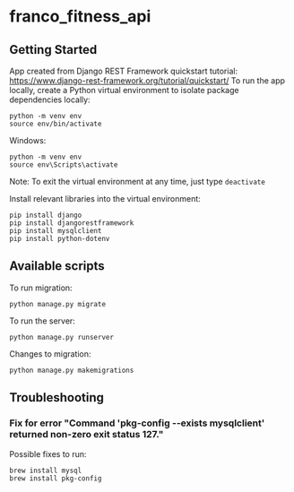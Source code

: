 # franco_fitness_api

## Getting Started

App created from Django REST Framework quickstart tutorial: https://www.django-rest-framework.org/tutorial/quickstart/
To run the app locally, create a Python virtual environment to isolate package dependencies locally:

```
python -m venv env
source env/bin/activate
```

Windows:
```
python -m venv env
source env\Scripts\activate
```

Note: To exit the virtual environment at any time, just type `deactivate`


Install relevant libraries into the virtual environment:
```
pip install django
pip install djangorestframework
pip install mysqlclient
pip install python-dotenv
```

## Available scripts
To run migration:
```
python manage.py migrate
```

To run the server:
```
python manage.py runserver
```


Changes to migration:
```
python manage.py makemigrations
```

## Troubleshooting

### Fix for error "Command 'pkg-config --exists mysqlclient' returned non-zero exit status 127."

Possible fixes to run:
```
brew install mysql
brew install pkg-config
```